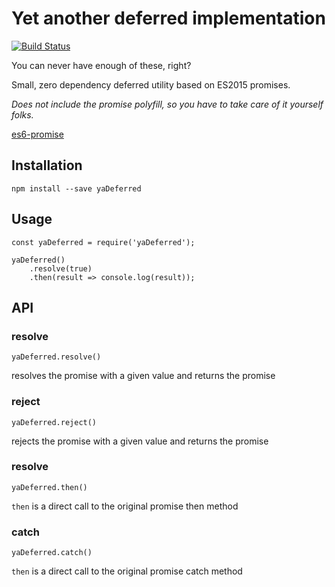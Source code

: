 # Yet another deferred implementation

[![Build Status](https://travis-ci.org/kostasmanionis/yaDeferred.svg?branch=master)](https://travis-ci.org/kostasmanionis/yaDeferred)

You can never have enough of these, right?

Small, zero dependency deferred utility based on ES2015 promises.

*Does not include the promise polyfill, so you have to take care of it yourself folks.*

[es6-promise](https://github.com/stefanpenner/es6-promise)

## Installation

`npm install --save yaDeferred`

## Usage

```
const yaDeferred = require('yaDeferred');

yaDeferred()
    .resolve(true)
    .then(result => console.log(result));
```
## API

### resolve

`yaDeferred.resolve()`

resolves the promise with a given value and returns the promise

### reject

`yaDeferred.reject()`

rejects the promise with a given value and returns the promise

### resolve

`yaDeferred.then()`

`then` is a direct call to the original promise then method

### catch

`yaDeferred.catch()`

`then` is a direct call to the original promise catch method
